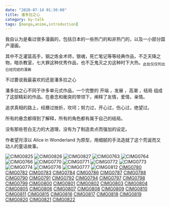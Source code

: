 ```yaml
---
date: "2020-07-14 01:30:00"
title: 潘多拉之心
category: by-talk
tags: [manga,anime,introduction]
---
```

我自认为是看过很多漫画的，包括日本的一些热门的和非热门的，以及一小部分国产漫画。

其中不乏灌篮高手，钢之炼金术师，银魂，死亡笔记等等经典作品，不乏天降之物，暗杀教室，七大罪这种优秀作品，也不乏鬼灭之刃这种时下大热。<sub>此处仅仅列出已经完结的漫画</sub>

不过要说我最喜欢的还是潘多拉之心

潘多拉之心不同于许多单元式作品，一个完整的 开端 ，发展 ，高潮 ，结局 组成了这部精彩的作品。在悬念和衝突的带领下，阐释了友情，爱情，亲情。

追求真相的路上，经曆过挫折，坎坷；努力过，开心过，伤心过，绝望过。

所有的悬念都得到了解释，所有的角色都有属于自己的结局。

没有那些苍白无力的大道理，没有为了制造卖点而强加的设定。

作者望月淳以 Alice in Wonderland 为原型，用细腻的手法造就了这个荒诞而又动人的童话故事。

<!-- more -->

![CIMG0825](//static.nykz.org/blog/images/2020-07-14/CIMG0825.avif)
![CIMG0826](//static.nykz.org/blog/images/2020-07-14/CIMG0826.avif)
![CIMG0827](//static.nykz.org/blog/images/2020-07-14/CIMG0827.avif)
![CIMG0763](//static.nykz.org/blog/images/2020-07-14/CIMG0763.avif)
![CIMG0764](//static.nykz.org/blog/images/2020-07-14/CIMG0764.avif)
![CIMG0766](//static.nykz.org/blog/images/2020-07-14/CIMG0766.avif)
![CIMG0770](//static.nykz.org/blog/images/2020-07-14/CIMG0770.avif)
![CIMG0771](//static.nykz.org/blog/images/2020-07-14/CIMG0771.avif)
![CIMG0772](//static.nykz.org/blog/images/2020-07-14/CIMG0772.avif)
![CIMG0773](//static.nykz.org/blog/images/2020-07-14/CIMG0773.avif)
![CIMG0774](//static.nykz.org/blog/images/2020-07-14/CIMG0774.avif)
![CIMG0776](//static.nykz.org/blog/images/2020-07-14/CIMG0776.avif)
![CIMG0777](//static.nykz.org/blog/images/2020-07-14/CIMG0777.avif)
![CIMG0812](//static.nykz.org/blog/images/2020-07-14/CIMG0812.avif)
[CIMG0780](https://image.baidu.com/search/down?url=https://tvax2.sinaimg.cn/mw690/005ZJ4a1ly1ggpvk1sf90j33k02o0hdv.jpg)
[CIMG0782](https://image.baidu.com/search/down?url=https://tva4.sinaimg.cn/mw690/005ZJ4a1ly1ggpvk3lynuj33k02o0x6q.jpg)
[CIMG0783](https://image.baidu.com/search/down?url=https://tvax2.sinaimg.cn/mw690/005ZJ4a1ly1ggpvk5cvtcj33k02o0npe.jpg)
[CIMG0784](https://image.baidu.com/search/down?url=https://tva2.sinaimg.cn/mw690/005ZJ4a1ly1ggpvk6ur58j33k02o0qv6.jpg)
[CIMG0786](https://image.baidu.com/search/down?url=https://tva2.sinaimg.cn/mw690/005ZJ4a1ly1ggpvk8hshoj33k02o0u0y.jpg)
[CIMG0787](https://image.baidu.com/search/down?url=https://tvax2.sinaimg.cn/mw690/005ZJ4a1ly1ggpvka38syj33k02o0u0y.jpg)
[CIMG0788](https://image.baidu.com/search/down?url=https://tvax3.sinaimg.cn/mw690/005ZJ4a1ly1ggpvkbr6k7j33k02o04qr.jpg)
[CIMG0790](https://image.baidu.com/search/down?url=https://tvax2.sinaimg.cn/mw690/005ZJ4a1ly1ggpvkdaw6jj33k02o0qv6.jpg)
[CIMG0791](https://image.baidu.com/search/down?url=https://tva1.sinaimg.cn/mw690/005ZJ4a1ly1ggpvken8nrj33k02o0qv6.jpg)
[CIMG0792](https://image.baidu.com/search/down?url=https://tvax3.sinaimg.cn/mw690/005ZJ4a1ly1ggpvkgb3o9j33k02o07wj.jpg)
[CIMG0794](https://image.baidu.com/search/down?url=https://tva1.sinaimg.cn/mw690/005ZJ4a1ly1ggpvkhyxy5j32o03k0x6q.jpg)
[CIMG0797](https://image.baidu.com/search/down?url=https://tvax2.sinaimg.cn/mw690/005ZJ4a1ly1ggpvkjeuw0j33k02o0qv7.jpg)
[CIMG0798](https://image.baidu.com/search/down?url=https://tvax4.sinaimg.cn/mw690/005ZJ4a1ly1ggpvklnekvj33k02o04qs.jpg)
[CIMG0799](https://image.baidu.com/search/down?url=https://tvax3.sinaimg.cn/mw690/005ZJ4a1ly1ggpvko4gp0j33k02o04qr.jpg)
[CIMG0800](https://image.baidu.com/search/down?url=https://tvax3.sinaimg.cn/mw690/005ZJ4a1ly1ggpvkqrm6qj33k02o0e83.jpg)
[CIMG0801](https://image.baidu.com/search/down?url=https://tva4.sinaimg.cn/mw690/005ZJ4a1ly1ggpvksiew9j33k02o07wj.jpg)
[CIMG0802](https://image.baidu.com/search/down?url=https://tva2.sinaimg.cn/mw690/005ZJ4a1ly1ggpvkutut2j33k02o0hdv.jpg)
[CIMG0803](https://image.baidu.com/search/down?url=https://tva4.sinaimg.cn/mw690/005ZJ4a1ly1ggpvkwsr9qj33k02o0x6r.jpg)
[CIMG0804](https://image.baidu.com/search/down?url=https://tva4.sinaimg.cn/mw690/005ZJ4a1ly1ggpvkyzbm1j33k02o0npf.jpg)
[CIMG0805](https://image.baidu.com/search/down?url=https://tva3.sinaimg.cn/mw690/005ZJ4a1ly1ggpvl22q9yj33k02o04qs.jpg)
[CIMG0806](https://image.baidu.com/search/down?url=https://tvax2.sinaimg.cn/mw690/005ZJ4a1ly1ggpvl4b69yj33k02o0npf.jpg)
[CIMG0807](https://image.baidu.com/search/down?url=https://tvax3.sinaimg.cn/mw690/005ZJ4a1ly1ggpvl61g2xj33k02o0u0z.jpg)
[CIMG0808](https://image.baidu.com/search/down?url=https://tva2.sinaimg.cn/mw690/005ZJ4a1ly1ggpvl7liy8j33k02o0e83.jpg)
[CIMG0809](https://image.baidu.com/search/down?url=https://tva1.sinaimg.cn/mw690/005ZJ4a1ly1ggpvl99zhdj33k02o0qv7.jpg)
[CIMG0810](https://image.baidu.com/search/down?url=https://tva1.sinaimg.cn/mw690/005ZJ4a1ly1ggpvlbb822j33k02o0qv7.jpg)
[CIMG0811](https://image.baidu.com/search/down?url=https://tvax4.sinaimg.cn/mw690/005ZJ4a1ly1ggpvlds0boj33k02o04qs.jpg)
[CIMG0815](https://image.baidu.com/search/down?url=https://tvax3.sinaimg.cn/mw690/005ZJ4a1ly1ggpvlfhbfhj33k02o0kjn.jpg)
[CIMG0816](https://image.baidu.com/search/down?url=https://tvax4.sinaimg.cn/mw690/005ZJ4a1ly1ggpvlgmdpwj32g82nzx6p.jpg)
[CIMG0817](https://image.baidu.com/search/down?url=https://tva2.sinaimg.cn/mw690/005ZJ4a1ly1ggpvliect6j33k02o0hdv.jpg)
[CIMG0818](https://image.baidu.com/search/down?url=https://tva1.sinaimg.cn/mw690/005ZJ4a1ly1ggpvlk7o8nj33k02o04qr.jpg)
[CIMG0819](https://image.baidu.com/search/down?url=https://tva4.sinaimg.cn/mw690/005ZJ4a1ly1ggpvlm4fn5j33k02o0kjn.jpg)
[CIMG0820](https://image.baidu.com/search/down?url=https://tva1.sinaimg.cn/mw690/005ZJ4a1ly1ggpvlojb72j33k02o0u0z.jpg)
[CIMG0821](https://image.baidu.com/search/down?url=https://tva4.sinaimg.cn/mw690/005ZJ4a1ly1ggpvlt6otkj33k02o0npf.jpg)
[CIMG0822](https://image.baidu.com/search/down?url=https://tva2.sinaimg.cn/mw690/005ZJ4a1ly1ggpvlvmwhqj33k02o0e83.jpg)
